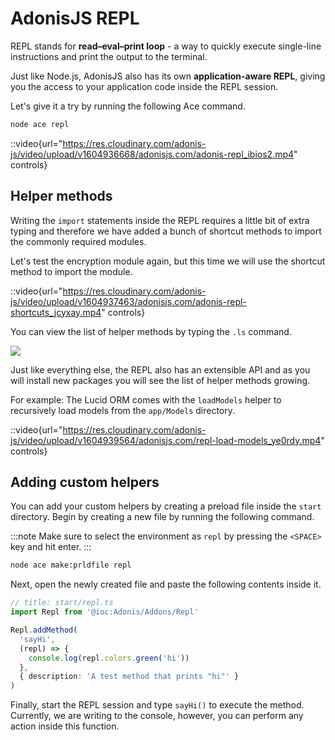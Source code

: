 # AdonisJS REPL

REPL stands for **read–eval–print loop** - a way to quickly execute single-line instructions and print the output to the terminal.

Just like Node.js, AdonisJS also has its own **application-aware REPL**, giving you the access to your application code inside the REPL session. 

Let's give it a try by running the following Ace command.

```sh
node ace repl
```

::video{url="https://res.cloudinary.com/adonis-js/video/upload/v1604936668/adonisjs.com/adonis-repl_ibios2.mp4" controls}

## Helper methods
Writing the `import` statements inside the REPL requires a little bit of extra typing and therefore we have added a bunch of shortcut methods to import the commonly required modules.

Let's test the encryption module again, but this time we will use the shortcut method to import the module.

::video{url="https://res.cloudinary.com/adonis-js/video/upload/v1604937463/adonisjs.com/adonis-repl-shortcuts_jcyxay.mp4" controls}

You can view the list of helper methods by typing the `.ls` command.

![](https://res.cloudinary.com/adonis-js/image/upload/q_100/v1604938942/adonisjs.com/Screenshot_2020-11-09_at_9.50.06_PM_hekkxu.png)

Just like everything else, the REPL also has an extensible API and as you will install new packages you will see the list of helper methods growing.

For example: The Lucid ORM comes with the `loadModels` helper to recursively load models from the `app/Models` directory.

::video{url="https://res.cloudinary.com/adonis-js/video/upload/v1604939564/adonisjs.com/repl-load-models_ye0rdy.mp4" controls}

## Adding custom helpers

You can add your custom helpers by creating a preload file inside the `start` directory. Begin by creating a new file by running the following command.

:::note
Make sure to select the environment as `repl` by pressing the `<SPACE>` key and hit enter.
:::

```sh
node ace make:prldfile repl
```

Next, open the newly created file and paste the following contents inside it.

```ts
// title: start/repl.ts
import Repl from '@ioc:Adonis/Addons/Repl'

Repl.addMethod(
  'sayHi',
  (repl) => {
    console.log(repl.colors.green('hi'))
  },
  { description: 'A test method that prints "hi"' }
)
```

Finally, start the REPL session and type `sayHi()` to execute the method. Currently, we are writing to the console, however, you can perform any action inside this function.
